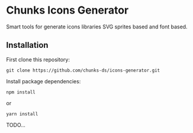 # Chunks Icons Generator
Smart tools for generate icons libraries SVG sprites based and font based.

## Installation
First clone this repository:
```
git clone https://github.com/chunks-ds/icons-generator.git
```

Install package dependencies:
```
npm install
```
or
```
yarn install
```

TODO...
